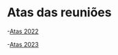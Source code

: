 
# Atas das reuniões

-[Atas 2022](https://github.com/lhc/estatuto/tree/master/atas-das-reunioes/2022)


-[Atas 2023](https://github.com/lhc/estatuto/tree/master/atas-das-reunioes/2023)
